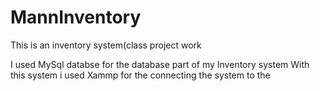 # MannInventory
This is an inventory system(class project work

I used MySql databse for the database part of my Inventory system
With this system i used Xammp for the connecting the system to the


